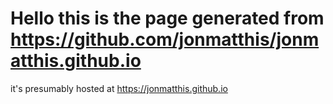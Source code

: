 # Hello this is the page generated from https://github.com/jonmatthis/jonmatthis.github.io

it's presumably hosted at https://jonmatthis.github.io 

